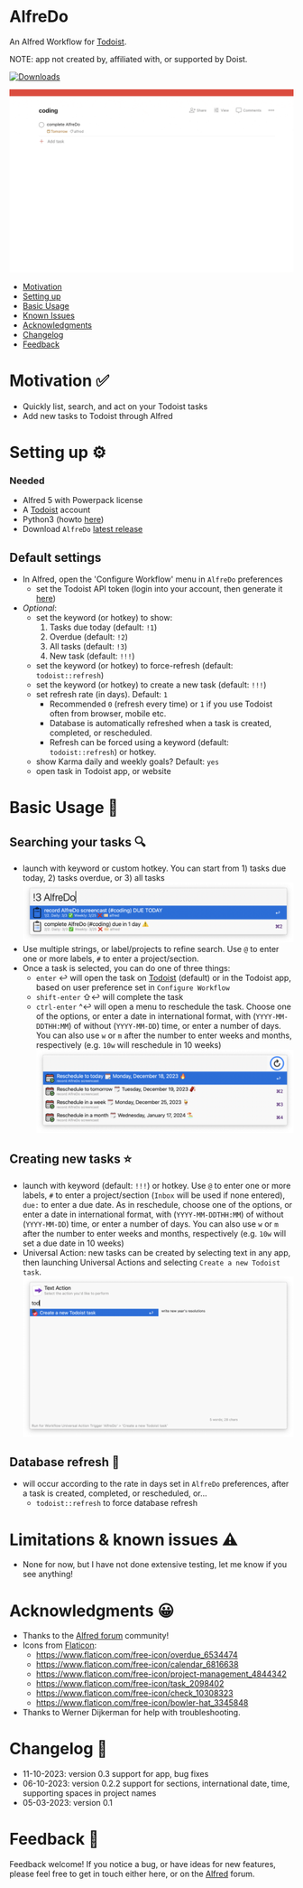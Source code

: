 # AlfreDo
An Alfred Workflow for [Todoist](https://todoist.com/). 

NOTE: app not created by, affiliated with, or supported by Doist.

<a href="https://github.com/giovannicoppola/alfreDO/releases/latest/">
<img alt="Downloads"
src="https://img.shields.io/github/downloads/giovannicoppola/alfreDo/total?color=purple&label=Downloads"><br/>
</a>

![](images/CreateTask.gif)

<!-- MarkdownTOC autolink="true" bracket="round" depth="3" autoanchor="true" -->

- [Motivation](#motivation)
- [Setting up](#setting-up)
- [Basic Usage](#usage)
- [Known Issues](#known-issues)
- [Acknowledgments](#acknowledgments)
- [Changelog](#changelog)
- [Feedback](#feedback)

<!-- /MarkdownTOC -->


<h1 id="motivation">Motivation ✅</h1>

- Quickly list, search, and act on your Todoist tasks 
- Add new tasks to Todoist through Alfred



<h1 id="setting-up">Setting up ⚙️</h1>

### Needed
- Alfred 5 with Powerpack license
- A [Todoist](https://todoist.com/) account
- Python3 (howto [here](https://www.freecodecamp.org/news/python-version-on-mac-update/))
- Download `AlfreDo` [latest release](https://github.com/giovannicoppola/alfredo/releases/latest)



## Default settings 
- In Alfred, open the 'Configure Workflow' menu in `AlfreDo` preferences
 	- set the Todoist API token (login into your account, then generate it [here](https://todoist.com/app/settings/integrations/developer))
- *Optional*:	
	- set the keyword (or hotkey) to show: 
		1. Tasks due today (default: `!1`)
		2. Overdue (default: `!2`)
		3. All tasks (default: `!3`)
		4. New task (default: `!!!`)
	- set the keyword (or hotkey) to force-refresh (default: `todoist::refresh`)
	- set the keyword (or hotkey) to create a new task (default: `!!!`)
	- set refresh rate (in days). Default: `1`
		- Recommended `0` (refresh every time) or `1` if you use Todoist often from browser, mobile etc. 
		- Database is automatically refreshed when a task is created, completed, or rescheduled.
		- Refresh can be forced using a keyword (default: `todoist::refresh`) or hotkey.
	- show Karma daily and weekly goals? Default: `yes`
	- open task in Todoist app, or website


<h1 id="usage">Basic Usage 📖</h1>

## Searching your tasks 🔍
- launch with keyword or custom hotkey. You can start from 1) tasks due today, 2) tasks overdue, or 3) all tasks
![](images/demo.png)
- Use multiple strings, or label/projects to refine search. Use `@` to enter one or more labels, `#` to enter a project/section. 
- Once a task is selected, you can do one of three things: 
	- `enter` ↩️ will open the task on [Todoist](https://todoist.com/) (default) or in the Todoist app, based on user preference set in `Configure Workflow`
	- `shift-enter` ⇧↩️ will complete the task
	- `ctrl-enter` ^↩️ will open a menu to reschedule the task. Choose one of the options, or enter a date in international format, with (`YYYY-MM-DDTHH:MM`) of without (`YYYY-MM-DD`) time, or enter a number of days. You can also use `w` or `m` after the number to enter weeks and months, respectively (e.g. `10w` will reschedule in 10 weeks)
![](images/reschedule.png)
	

## Creating new tasks ⭐
- launch with keyword (default: `!!!`) or hotkey. Use `@` to enter one or more labels, `#` to enter a project/section (`Inbox` will be used if none entered), `due:` to enter a due date. As in reschedule, choose one of the options, or enter a date in international format, with (`YYYY-MM-DDTHH:MM`) of without (`YYYY-MM-DD`) time, or enter a number of days. You can also use `w` or `m` after the number to enter weeks and months, respectively (e.g. `10w` will set a due date in 10 weeks)  
- Universal Action: new tasks can be created by selecting text in any app, then launching Universal Actions and selecting `Create a new Todoist task`. 
![](images/universalAction.png)



## Database refresh 🔄
- will occur according to the rate in days set in `AlfreDo` preferences, after a task is created, completed, or rescheduled, or...
	- `todoist::refresh` to force database refresh


<h1 id="known-issues">Limitations & known issues ⚠️</h1>

- None for now, but I have not done extensive testing, let me know if you see anything!



<h1 id="acknowledgments">Acknowledgments 😀</h1>

- Thanks to the [Alfred forum](https://www.alfredforum.com) community!
- Icons from [Flaticon](https://www.flaticon.com/): 
	- https://www.flaticon.com/free-icon/overdue_6534474
	- https://www.flaticon.com/free-icon/calendar_6816638
	- https://www.flaticon.com/free-icon/project-management_4844342
	- https://www.flaticon.com/free-icon/task_2098402
	- https://www.flaticon.com/free-icon/check_10308323
	- https://www.flaticon.com/free-icon/bowler-hat_3345848
- Thanks to Werner Dijkerman for help with troubleshooting. 
	
	
<h1 id="changelog">Changelog 🧰</h1>

- 11-10-2023: version 0.3 support for app, bug fixes
- 06-10-2023: version 0.2.2 support for sections, international date, time, supporting spaces in project names
- 05-03-2023: version 0.1


<h1 id="feedback">Feedback 🧐</h1>

Feedback welcome! If you notice a bug, or have ideas for new features, please feel free to get in touch either here, or on the [Alfred](https://www.alfredforum.com) forum. 
